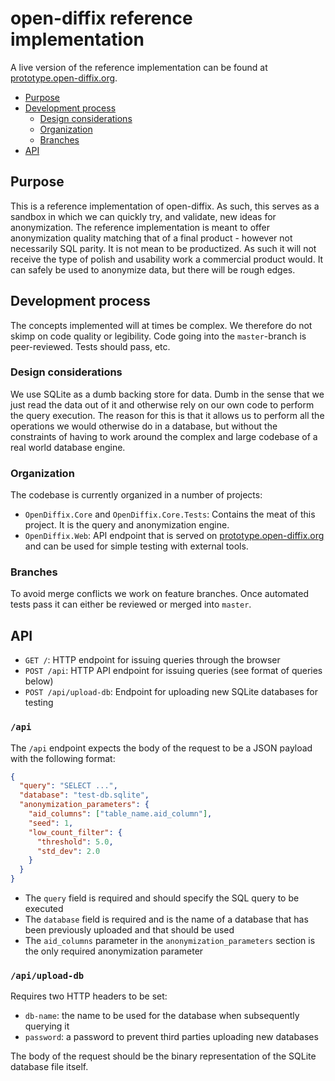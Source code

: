# open-diffix reference implementation

A live version of the reference implementation can be found at [prototype.open-diffix.org](https://prototype.open-diffix.org).

- [Purpose](#purpose)
- [Development process](#development-process)
  - [Design considerations](#design-considerations)
  - [Organization](#organization)
  - [Branches](#branches)
- [API](#api)

## Purpose

This is a reference implementation of open-diffix.
As such, this serves as a sandbox in which we can quickly try, and validate, new ideas for anonymization.
The reference implementation is meant to offer anonymization quality matching that of a final product - however
not necessarily SQL parity. It is not mean to be productized. As such it will not receive the type of polish
and usability work a commercial product would. It can safely be used to anonymize data, but there will be rough
edges.

## Development process

The concepts implemented will at times be complex. We therefore do not skimp on code quality or legibility.
Code going into the `master`-branch is peer-reviewed. Tests should pass, etc.

### Design considerations

We use SQLite as a dumb backing store for data. Dumb in the sense that we just read the data out of it and
otherwise rely on our own code to perform the query execution. The reason for this is that it allows us to
perform all the operations we would otherwise do in a database, but without the constraints of having to work
around the complex and large codebase of a real world database engine.

### Organization

The codebase is currently organized in a number of projects:

- `OpenDiffix.Core` and `OpenDiffix.Core.Tests`: Contains the meat of this project. It is the query and anonymization engine.
- `OpenDiffix.Web`: API endpoint that is served on [prototype.open-diffix.org](https://prototype.open-diffix.org) and can be used for simple testing with external tools.

### Branches

To avoid merge conflicts we work on feature branches. Once automated tests pass it can either be reviewed
or merged into `master`.

## API

- `GET /`: HTTP endpoint for issuing queries through the browser
- `POST /api`: HTTP API endpoint for issuing queries (see format of queries below)
- `POST /api/upload-db`: Endpoint for uploading new SQLite databases for testing

### `/api`

The `/api` endpoint expects the body of the request to be a JSON payload with the following format:

```json
{
  "query": "SELECT ...",
  "database": "test-db.sqlite",
  "anonymization_parameters": {
    "aid_columns": ["table_name.aid_column"],
    "seed": 1,
    "low_count_filter": {
      "threshold": 5.0,
      "std_dev": 2.0
    }
  }
}
```

- The `query` field is required and should specify the SQL query to be executed
- The `database` field is required and is the name of a database that has been previously uploaded and that should be used
- The `aid_columns` parameter in the `anonymization_parameters` section is the only required anonymization parameter

### `/api/upload-db`

Requires two HTTP headers to be set:

- `db-name`: the name to be used for the database when subsequently querying it
- `password`: a password to prevent third parties uploading new databases

The body of the request should be the binary representation of the SQLite database file itself.
